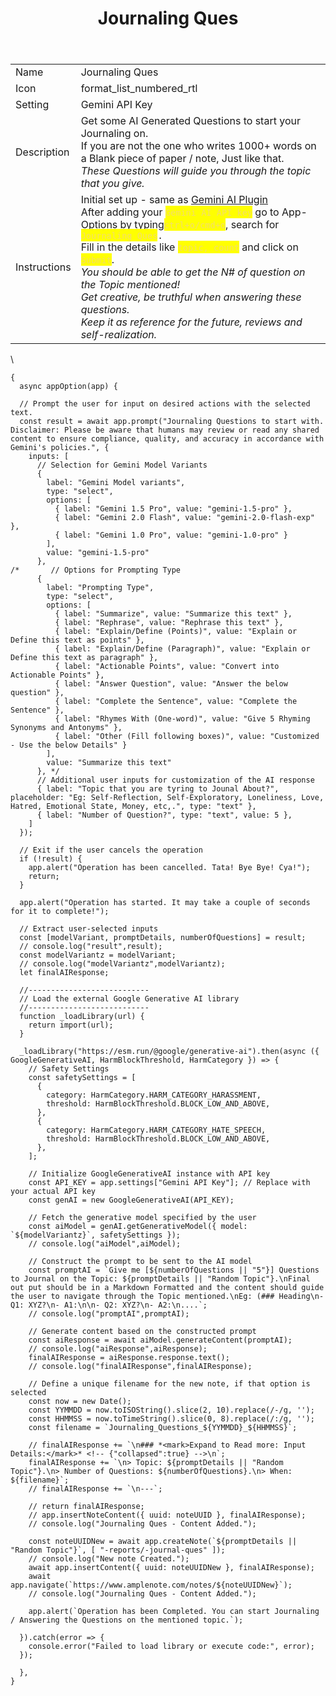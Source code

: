 ﻿---
title: Journaling Ques
uuid: aec483a2-d3f1-11ef-9626-c346aae5dae7
version: 4
created: '2025-01-16T15:37:50+05:30'
tags:
  - '-9-permanent'
  - '-t/amplenote/mine'
---

| | |
|-|-|
|Name<!-- {"cell":{"colwidth":102}} -->|Journaling Ques|
|Icon<!-- {"cell":{"colwidth":105}} -->|format_list_numbered_rtl|
|Setting|Gemini API Key|
|Description|Get some AI Generated Questions to start your Journaling on. <br />If you are not the one who writes 1000+ words on a Blank piece of paper / note, Just like that. <br />*These Questions will guide you through the topic that you give.*|
|Instructions|Initial set up - same as [Gemini AI Plugin](https://www.amplenote.com/plugins/GhcHPJJS2wrcx9Y8rdUhzLTt) <br />After adding your <mark style="color:#F3DE6C;">`Gemini AI API key`<!-- {"cycleColor":"36"} --></mark> go to App-Options by typing<mark style="color:#F3DE6C;">`ctrl+o/cmd+o`<!-- {"cycleColor":"36"} --></mark>, search for <mark style="color:#F3DE6C;">`Journaling Ques`<!-- {"cycleColor":"36"} --></mark>`.`<br />Fill in the details like <mark style="color:#F3DE6C;">`topic, count`<!-- {"cycleColor":"36"} --></mark> and click on <mark style="color:#F3DE6C;">`Submit`<!-- {"cycleColor":"36"} --></mark>.<br />*You should be able to get the N# of question on the Topic mentioned!<br />Get creative, be truthful when answering these questions.<br />Keep it as reference for the future, reviews and self-realization.*|
\

```
{
  async appOption(app) {

  // Prompt the user for input on desired actions with the selected text.
  const result = await app.prompt("Journaling Questions to start with. Disclaimer: Please be aware that humans may review or read any shared content to ensure compliance, quality, and accuracy in accordance with Gemini's policies.", {
    inputs: [
      // Selection for Gemini Model Variants
      { 
        label: "Gemini Model variants", 
        type: "select", 
        options: [
          { label: "Gemini 1.5 Pro", value: "gemini-1.5-pro" }, 
          { label: "Gemini 2.0 Flash", value: "gemini-2.0-flash-exp" }, 
          { label: "Gemini 1.0 Pro", value: "gemini-1.0-pro" }
        ],
        value: "gemini-1.5-pro"
      },
/*       // Options for Prompting Type
      { 
        label: "Prompting Type", 
        type: "select", 
        options: [
          { label: "Summarize", value: "Summarize this text" },
          { label: "Rephrase", value: "Rephrase this text" },
          { label: "Explain/Define (Points)", value: "Explain or Define this text as points" },
          { label: "Explain/Define (Paragraph)", value: "Explain or Define this text as paragraph" },
          { label: "Actionable Points", value: "Convert into Actionable Points" },
          { label: "Answer Question", value: "Answer the below question" },
          { label: "Complete the Sentence", value: "Complete the Sentence" },
          { label: "Rhymes With (One-word)", value: "Give 5 Rhyming Synonyms and Antonyms" },
          { label: "Other (Fill following boxes)", value: "Customized - Use the below Details" }
        ],
        value: "Summarize this text"
      }, */
      // Additional user inputs for customization of the AI response
	  { label: "Topic that you are tyring to Jounal About?", placeholder: "Eg: Self-Reflection, Self-Exploratory, Loneliness, Love, Hatred, Emotional State, Money, etc,.", type: "text" },
	  { label: "Number of Question?", type: "text", value: 5 },
    ]
  });

  // Exit if the user cancels the operation
  if (!result) {
    app.alert("Operation has been cancelled. Tata! Bye Bye! Cya!");
    return;
  }
  
  app.alert("Operation has started. It may take a couple of seconds for it to complete!");

  // Extract user-selected inputs
  const [modelVariant, promptDetails, numberOfQuestions] = result;
  // console.log("result",result);  
  const modelVariantz = modelVariant;
  // console.log("modelVariantz",modelVariantz);
  let finalAIResponse;

  //---------------------------
  // Load the external Google Generative AI library
  //---------------------------
  function _loadLibrary(url) {
    return import(url);
  }

  _loadLibrary("https://esm.run/@google/generative-ai").then(async ({ GoogleGenerativeAI, HarmBlockThreshold, HarmCategory }) => {
	// Safety Settings
	const safetySettings = [
	  {
		category: HarmCategory.HARM_CATEGORY_HARASSMENT,
		threshold: HarmBlockThreshold.BLOCK_LOW_AND_ABOVE,
	  },
	  {
		category: HarmCategory.HARM_CATEGORY_HATE_SPEECH,
		threshold: HarmBlockThreshold.BLOCK_LOW_AND_ABOVE,
	  },
	];

    // Initialize GoogleGenerativeAI instance with API key
    const API_KEY = app.settings["Gemini API Key"]; // Replace with your actual API key
    const genAI = new GoogleGenerativeAI(API_KEY);

    // Fetch the generative model specified by the user
    const aiModel = genAI.getGenerativeModel({ model: `${modelVariantz}`, safetySettings });
	// console.log("aiModel",aiModel);

    // Construct the prompt to be sent to the AI model
    const promptAI = `Give me [${numberOfQuestions || "5"}] Questions to Journal on the Topic: ${promptDetails || "Random Topic"}.\nFinal out put should be in a Markdown Formatted and the content should guide the user to navigate through the Topic mentioned.\nEg: (### Heading\n- Q1: XYZ?\n- A1:\n\n- Q2: XYZ?\n- A2:\n....`;
	// console.log("promptAI",promptAI);
    
    // Generate content based on the constructed prompt
    const aiResponse = await aiModel.generateContent(promptAI);
	// console.log("aiResponse",aiResponse);
    finalAIResponse = aiResponse.response.text();
	// console.log("finalAIResponse",finalAIResponse);

    // Define a unique filename for the new note, if that option is selected
    const now = new Date();
    const YYMMDD = now.toISOString().slice(2, 10).replace(/-/g, '');
    const HHMMSS = now.toTimeString().slice(0, 8).replace(/:/g, '');
    const filename = `Journaling_Questions_${YYMMDD}_${HHMMSS}`;
	
	// finalAIResponse += `\n### *<mark>Expand to Read more: Input Details:</mark>* <!-- {"collapsed":true} -->\n`;
	finalAIResponse += `\n> Topic: ${promptDetails || "Random Topic"}.\n> Number of Questions: ${numberOfQuestions}.\n> When: ${filename}`;
	// finalAIResponse += `\n---`;

	// return finalAIResponse;
	// app.insertNoteContent({ uuid: noteUUID }, finalAIResponse);
	// console.log("Journaling Ques - Content Added.");

	const noteUUIDNew = await app.createNote(`${promptDetails || "Random Topic"}`, [ "-reports/-journal-ques" ]);
	// console.log("New note Created.");
	await app.insertContent({ uuid: noteUUIDNew }, finalAIResponse);
	await app.navigate(`https://www.amplenote.com/notes/${noteUUIDNew}`);
	// console.log("Journaling Ques - Content Added.");
	
	app.alert(`Operation has been Completed. You can start Journaling / Answering the Questions on the mentioned topic.`);
    
  }).catch(error => {
    console.error("Failed to load library or execute code:", error);
  });

  },
}
```